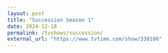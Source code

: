 ```yaml
---
layout: post
title: "Succession Season 1"
date: 2024-12-18
permalink: /tvshows/succession/
external_url: "https://www.tvtime.com/show/338186"
---
```


